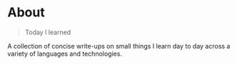# About
> Today I learned

A collection of concise write-ups on small things I learn day to day across a variety of languages and technologies.